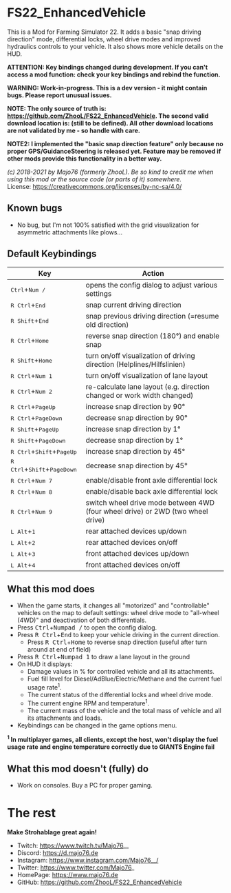# FS22_EnhancedVehicle
This is a Mod for Farming Simulator 22. It adds a basic "snap driving direction" mode, differential locks, wheel drive modes and improved hydraulics controls to your vehicle. It also shows more vehicle details on the HUD.

**ATTENTION: Key bindings changed during development. If you can't access a mod function: check your key bindings and rebind the function.**

**WARNING: Work-in-progress. This is a dev version - it might contain bugs. Please report unusual issues.**

**NOTE: The only source of truth is: https://github.com/ZhooL/FS22_EnhancedVehicle. The second valid download location is: (still to be defined). All other download locations are not validated by me - so handle with care.**

**NOTE2: I implemented the "basic snap direction feature" only because no proper GPS/GuidanceSteering is released yet. Feature may be removed if other mods provide this functionality in a better way.**

*(c) 2018-2021 by Majo76 (formerly ZhooL). Be so kind to credit me when using this mod or the source code (or parts of it) somewhere.*  
License: https://creativecommons.org/licenses/by-nc-sa/4.0/

## Known bugs
* No bug, but I'm not 100% satisfied with the grid visualization for asymmetric attachments like plows...

## Default Keybindings
| Key | Action |
| --  | --     |
| <kbd>Ctrl</kbd>+<kbd>Num /</kbd> | opens the config dialog to adjust various settings |
| <kbd>R Ctrl</kbd>+<kbd>End</kbd> | snap current driving direction |
| <kbd>R Shift</kbd>+<kbd>End</kbd> | snap previous driving direction (=resume old direction)|
| <kbd>R Ctrl</kbd>+<kbd>Home</kbd> | reverse snap direction (180°) and enable snap|
| <kbd>R Shift</kbd>+<kbd>Home</kbd> | turn on/off visualization of driving direction (Helplines/Hilfslinien)|
| <kbd>R Ctrl</kbd>+<kbd>Num 1</kbd> | turn on/off visualization of lane layout|
| <kbd>R Ctrl</kbd>+<kbd>Num 2</kbd> | re-calculate lane layout (e.g. direction changed or work width changed)|
| <kbd>R Ctrl</kbd>+<kbd>PageUp</kbd> | increase snap direction by 90° |
| <kbd>R Ctrl</kbd>+<kbd>PageDown</kbd> | decrease snap direction by 90° |
| <kbd>R Shift</kbd>+<kbd>PageUp</kbd> | increase snap direction by 1° |
| <kbd>R Shift</kbd>+<kbd>PageDown</kbd> | decrease snap direction by 1° |
| <kbd>R Ctrl</kbd>+<kbd>Shift</kbd>+<kbd>PageUp</kbd> | increase snap direction by 45° |
| <kbd>R Ctrl</kbd>+<kbd>Shift</kbd>+<kbd>PageDown</kbd> | decrease snap direction by 45° |
| <kbd>R Ctrl</kbd>+<kbd>Num 7</kbd> | enable/disable front axle differential lock |
| <kbd>R Ctrl</kbd>+<kbd>Num 8</kbd> | enable/disable back axle differential lock |
| <kbd>R Ctrl</kbd>+<kbd>Num 9</kbd> | switch wheel drive mode between 4WD (four wheel drive) or 2WD (two wheel drive) |
| <kbd>L Alt</kbd>+<kbd>1</kbd> | rear attached devices up/down |
| <kbd>L Alt</kbd>+<kbd>2</kbd> | rear attached devices on/off |
| <kbd>L Alt</kbd>+<kbd>3</kbd> | front attached devices up/down |
| <kbd>L Alt</kbd>+<kbd>4</kbd> | front attached devices on/off |

## What this mod does
* When the game starts, it changes all "motorized" and "controllable" vehicles on the map to default settings: wheel drive mode to "all-wheel (4WD)" and deactivation of both differentials.
* Press <kbd>Ctrl</kbd>+<kbd>Numpad /</kbd> to open the config dialog.
* Press <kbd>R Ctrl</kbd>+<kbd>End</kbd> to keep your vehicle driving in the current direction.
  * Press <kbd>R Ctrl</kbd>+<kbd>Home</kbd> to reverse snap direction (useful after turn around at end of field)
* Press <kbd>R Ctrl</kbd>+<kbd>Numpad 1</kbd> to draw a lane layout in the ground
* On HUD it displays:
  * Damage values in % for controlled vehicle and all its attachments.
  * Fuel fill level for Diesel/AdBlue/Electric/Methane and the current fuel usage rate<sup>1</sup>.
  * The current status of the differential locks and wheel drive mode.
  * The current engine RPM and temperature<sup>1</sup>.
  * The current mass of the vehicle and the total mass of vehicle and all its attachments and loads.
* Keybindings can be changed in the game options menu.

**<sup>1</sup> In multiplayer games, all clients, except the host, won't display the fuel usage rate and engine temperature correctly due to GIANTS Engine fail**

## What this mod doesn't (fully) do
* Work on consoles. Buy a PC for proper gaming.

# The rest
**Make Strohablage great again!**  
* Twitch: https://www.twitch.tv/Majo76__
* Discord: https://d.majo76.de
* Instagram: https://www.instagram.com/Majo76__/
* Twitter: https://www.twitter.com/Majo76_
* HomePage: https://www.majo76.de
* GitHub: https://github.com/ZhooL/FS22_EnhancedVehicle
